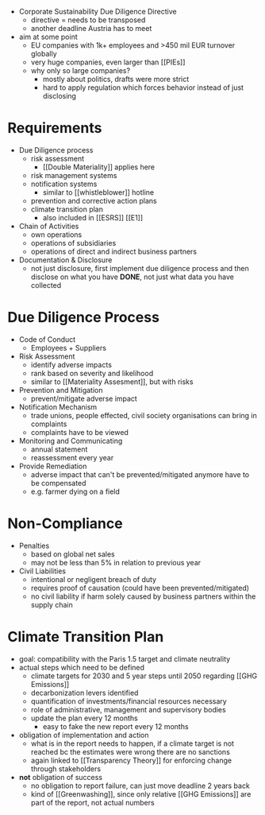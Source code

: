 - Corporate Sustainability Due Diligence Directive
	- directive = needs to be transposed
	- another deadline Austria has to meet
- aim at some point
	- EU companies with 1k+ employees and >450 mil EUR turnover globally
	- very huge companies, even larger than [[PIEs]]
	- why only so large companies?
		- mostly about politics, drafts were more strict
		- hard to apply regulation which forces behavior instead of just disclosing

# Requirements
- Due Diligence process
	- risk assessment
		- [[Double Materiality]] applies here
	- risk management systems
	- notification systems
		- similar to [[whistleblower]] hotline
	- prevention and corrective action plans
	- climate transition plan
		- also included in [[ESRS]] [[E1]]
- Chain of Activities
	- own operations
	- operations of subsidiaries
	- operations of direct and indirect business partners
- Documentation & Disclosure
	- not just disclosure, first implement due diligence process and then disclose on what you have **DONE**, not just what data you have collected

# Due Diligence Process
- Code of Conduct
	- Employees + Suppliers
- Risk Assessment
	- identify adverse impacts
	- rank based on severity and likelihood
	- similar to [[Materiality Assesment]], but with risks
- Prevention and Mitigation
	- prevent/mitigate adverse impact
- Notification Mechanism
	- trade unions, people effected, civil society organisations can bring in complaints
	- complaints have to be viewed
- Monitoring and Communicating
	- annual statement
	- reassessment every year
- Provide Remediation
	- adverse impact that can't be prevented/mitigated anymore have to be compensated
	- e.g. farmer dying on a field

# Non-Compliance
- Penalties
	- based on global net sales
	- may not be less than 5% in relation to previous year
- Civil Liabilities
	- intentional or negligent breach of duty
	- requires proof of causation (could have been prevented/mitigated)
	- no civil liability if harm solely caused by business partners within the supply chain

# Climate Transition Plan
- goal: compatibility with the Paris 1.5 target and climate neutrality
- actual steps which need to be defined
	- climate targets for 2030 and 5 year steps until 2050 regarding [[GHG Emissions]]
	- decarbonization levers identified
	- quantification of investments/financial resources necessary
	- role of administrative, management and supervisory bodies
	- update the plan every 12 months
		- easy to fake the new report every 12 months
- obligation of implementation and action
	- what is in the report needs to happen, if a climate target is not reached bc the estimates were wrong there are no sanctions
	- again linked to [[Transparency Theory]] for enforcing change through stakeholders
- **not** obligation of success
	- no obligation to report failure, can just move deadline 2 years back
	- kind of [[Greenwashing]], since only relative [[GHG Emissions]] are part of the report, not actual numbers